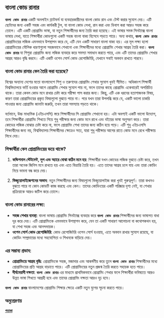 ## বাংলা কোড রানার
**```বাংলা কোড রানার```** একটি অনলাইন প্ল্যাটফর্ম যা ব্যবহারকারীদের বাংলা কোড রান এবং টেস্ট করার সুযোগ দেয়। এটি ছোটদের জন্য একটি সহজ এবং কার্যকরী টুল, যা বাংলা কোড লেখা, রান করা এবং ডিবাগ করা আরও সহজ করে তোলে। এটি একটি প্রোগ্রামিং ভাষা, যা নতুন শিক্ষার্থীদের জন্য তৈরি করা হয়েছে। এই ভাষার সমস্ত সিনট্যাক্স বাংলা ভাষায় লেখা, যাতে শিক্ষার্থীরা কোডগুলো একটি সহজ বাংলা বাক্য হিসেবে পড়তে পারে। অন্য কথায়, **```বাংলা কোড রানার```** প্রোগ্রামিংয়ের লজিক এমনভাবে উপস্থাপন করে যে, এটি যেন একটি সাধারণ বাংলা বাক্য হয়। এর মূল লক্ষ্য হলো প্রোগ্রামিংয়ের মৌলিক ধারণাগুলো সহজভাবে শেখানো এবং শিক্ষার্থীদের মধ্যে প্রোগ্রামিং শেখার আগ্রহ তৈরি করা। **```বাংলা কোড রানার```** যা শিশুরা প্রোগ্রামিং জন্য লজিক ব্যবহার করে সমস্যা সমাধান করতে পারে, এবং এটি তাদের প্রোগ্রামিং শেখার আগ্রহ আরও বৃদ্ধি করবে। এটি একটি ওপেন সোর্স কোড রেপোজিটরি, যেখানে সবাই অবদান রাখতে পারবে।

### বাংলা কোড রানার কেন তৈরি করা হয়েছে?

বিশ্বের অন্যান্য দেশের মতো বাংলাদেশে শিশু ও তরুণদের প্রোগ্রামিং শেখার সুযোগ খুবই সীমিত। অধিকাংশ শিক্ষার্থী বিশ্ববিদ্যালয়ে ভর্তি হওয়ার আগে প্রোগ্রামিং শেখার সুযোগ পায় না, ফলে তাদের কাছে প্রোগ্রামিং একেবারেই অপরিচিত থাকে। তারা কেবল কোড মনে রাখার চেষ্টা করে পরীক্ষা পাস করার জন্য। কিন্তু, এটি এক ধরনের হতাশাজনক বিষয়, কারণ তারা প্রোগ্রামিংয়ের প্রকৃত বিষয়গুলো বুঝতে পারে না। পরে যখন তারা উপলব্ধি করে যে, একটি ভালো চাকরি পাওয়ার জন্য প্রোগ্রামিং জানাটা জরুরি, তখন তারা সমস্যায় পড়তে থাকে।

বর্তমানে, উচ্চ মাধ্যমিক (এইচএসসি) স্তরে শিক্ষার্থীদের সি প্রোগ্রামিং শেখানো হয়। এটা অবশ্যই একটি ভালো উদ্যোগ, তবে শিক্ষার্থীরা প্রোগ্রামিং শিখতে গিয়ে শুধু পরীক্ষার জন্য কোড মনে রাখে এবং বইয়ের ভাষা অনুসরণ করে। তারা কোডের লজিক বোঝার চেষ্টা করে না, ফলে প্রোগ্রামিং শেখা তাদের জন্য কঠিন হয়ে পড়ে। এটি শুধু এইচএসসি শিক্ষার্থীদের জন্য নয়, বিশ্ববিদ্যালয় শিক্ষার্থীদের ক্ষেত্রেও সত্য, যারা শুধু পরীক্ষার আগের রাতে কোড মনে রেখে পরীক্ষায় লিখে দেয়।

### শিক্ষার্থীরা কেন প্রোগ্রামিংয়ের ভয়ে থাকে?

1. **কন্ডিশনাল স্টেটমেন্ট, লুপ এবং অ্যারে বোঝা কঠিন মনে হয়**: শিক্ষার্থীরা যখন কোডের লজিক বুঝতে চেষ্টা করে, তখন তারা অনেক জিনিস মনে রাখতে হয় এবং এতে বিভ্রান্তি তৈরি হয়। এতে তাদের আগ্রহ চলে যায় এবং তারা কোডিং নিয়ে ভাবনা বন্ধ করে দেয়।

2. **ভিজ্যুয়ালাইজেশনের অভাব**: নতুন শিক্ষার্থীদের জন্য বিষয়গুলো ভিজ্যুয়ালাইজ করা খুবই গুরুত্বপূর্ণ। তারা কখনও বুঝতে পারে না কোন কোডটি কাজ করছে এবং কেন। তাদের কোডিংয়ের একটি পরিষ্কার দৃশ্য নেই, যা শেখার প্রক্রিয়াকে আরও জটিল করে তোলে।

### বাংলা কোড রানারের লক্ষ্য:

* **সহজ শেখার ব্যবস্থা**: বাংলা ভাষায় প্রোগ্রামিং সিনট্যাক্স ব্যবহার করে **```বাংলা কোড রানার```** শিক্ষার্থীদের জন্য ভাষাগত বাধা দূর করে দেয়। এটি প্রোগ্রামিংকে এমনভাবে উপস্থাপন করে, যেন তা একটি সাধারণ আলোচনা বা কথোপকথন হয়, যা শেখা সহজ এবং আনন্দদায়ক।
* **ওপেন সোর্স কোড রেপোজিটরি**: কোড রেপোজিটরি ওপেন সোর্স হওয়ায়, এতে অবদান রাখার সুযোগ রয়েছে, যা কোডিং সম্প্রদায়ের মধ্যে সহযোগিতা ও শিখনকে বাড়িয়ে দেয়।

### এর সম্ভাব্য প্রভাব:

* **প্রোগ্রামিংয়ে আগ্রহ বৃদ্ধি**: প্রোগ্রামিংকে সহজ, মজাদার এবং আকর্ষণীয় করে তুলে **```বাংলা কোড রানার```** শিক্ষার্থীদের মধ্যে প্রোগ্রামিংয়ের প্রতি আগ্রহ বাড়াতে পারে। এটি প্রোগ্রামিংয়ের নতুন প্রজন্ম তৈরি করতে সহায়ক হতে পারে।
* **দীর্ঘমেয়াদী দক্ষতা**: **```বাংলা কোড রানার```** এর মাধ্যমে প্রাথমিকভাবে প্রোগ্রামিং শেখার ফলে শিক্ষার্থীরা ভবিষ্যতে আরও উন্নত ভাষা শিখতে আগ্রহী হবে এবং তাদের প্রোগ্রামিং দক্ষতা আরও দৃঢ় হবে।

**```বাংলা কোড রানার```** বাংলাদেশের প্রোগ্রামিং শিক্ষার ক্ষেত্রে একটি নতুন যুগের সূচনা করতে পারে।

### অনুপ্রেরণায়
[**```পতাকা```**](https://github.com/ikrum/potaka)
